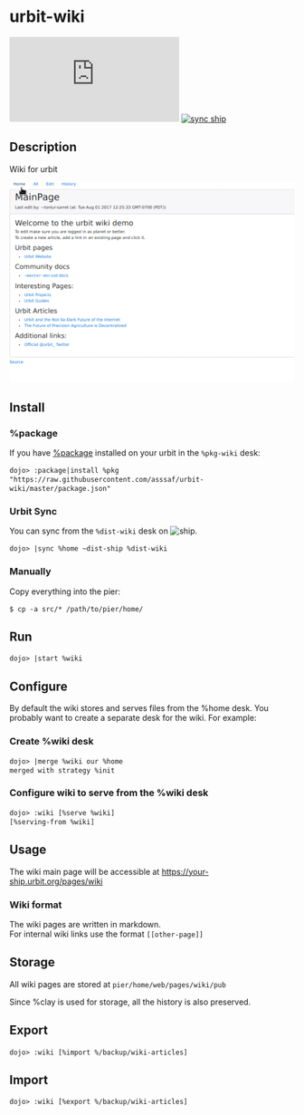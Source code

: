 # urbit-wiki
[![package hash](https://img.shields.io/badge/dynamic/json.svg?label=%package%20hash&colorB=008bb8&prefix=&suffix=&query=$.hash&uri=https://raw.githubusercontent.com/asssaf/urbit-wiki/master/package.json)](https://raw.githubusercontent.com/asssaf/urbit-wiki/master/package.json)
[![sync ship](https://img.shields.io/badge/dynamic/json.svg?label=sync%20ship&colorB=008bb8&prefix=&suffix=&query=$.our&uri=https://dist.u.replaythat.com/pages/badge.json)](#urbit-sync)

## Description
Wiki for urbit

![wiki demo](https://github.com/asssaf/urbit-wiki/raw/master/wiki.gif "Wiki demo")

## Install
### %package
If you have [%package](https://github.com/asssaf/urbit-package) installed on your urbit in the `%pkg-wiki` desk:
```
dojo> :package|install %pkg "https://raw.githubusercontent.com/asssaf/urbit-wiki/master/package.json"
```

### Urbit Sync
You can sync from the `%dist-wiki` desk on ![ship](https://img.shields.io/badge/dynamic/json.svg?label=ship&colorB=008bb8&prefix=&suffix=&query=$.our&uri=https://dist.u.replaythat.com/pages/badge.json).
```
dojo> |sync %home ~dist-ship %dist-wiki
```
### Manually
Copy everything into the pier:
```
$ cp -a src/* /path/to/pier/home/
```

## Run
```
dojo> |start %wiki
```

## Configure
By default the wiki stores and serves files from the %home desk. You probably
want to create a separate desk for the wiki. For example:

### Create %wiki desk
```
dojo> |merge %wiki our %home
merged with strategy %init
```

### Configure wiki to serve from the %wiki desk
```
dojo> :wiki [%serve %wiki]
[%serving-from %wiki]
```

## Usage
The wiki main page will be accessible at https://your-ship.urbit.org/pages/wiki

### Wiki format
The wiki pages are written in markdown.  
For internal wiki links use the format `[[other-page]]`

## Storage
All wiki pages are stored at `pier/home/web/pages/wiki/pub`

Since %clay is used for storage, all the history is also preserved.

## Export
```
dojo> :wiki [%import %/backup/wiki-articles]
```

## Import
```
dojo> :wiki [%export %/backup/wiki-articles]
```
